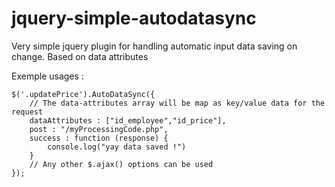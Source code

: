 # jquery-simple-autodatasync
Very simple jquery plugin for handling automatic input data saving on change. Based on data attributes

Exemple usages : 
```
$('.updatePrice').AutoDataSync({
    // The data-attributes array will be map as key/value data for the request
    dataAttributes : ["id_employee","id_price"],
    post : "/myProcessingCode.php",
    success : function (response) {
        console.log("yay data saved !")
    }
    // Any other $.ajax() options can be used
});
```
